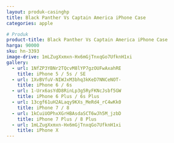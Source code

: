 ```yaml
---
layout: produk-casinghp
title: Black Panther Vs Captain America iPhone Case
categories: apple

# Produk
product-title: Black Panther Vs Captain America iPhone Case
harga: 90000
sku: hn-3393
image-drive: 1mLZugXxmxn-Hx6mGjTnxqGo7UfknH1xi
gallery:
  - url: 1NfZP3YBNr2TQcvM8lYP7gzOUFwAxahRE
    title: iPhone 5 / 5s / SE
  - url: 1XvBVfuV-NIWJxM3bhq3kKeD7NNCeNOT-
    title: iPhone 6 / 6s
  - url: 1-Urx6asYdD8RinLp3g5RyFKNcJsbf5GW
    title: iPhone 6 Plus / 6s Plus
  - url: 13cgf61uH2ALaqy9KXs_MeRd4_rC4wKk0
    title: iPhone 7 / 8
  - url: 1kCuiUOPhxXGrHBAsdaSCT6wJh5M_jzbD
    title: iPhone 7 Plus / 8 Plus
  - url: 1mLZugXxmxn-Hx6mGjTnxqGo7UfknH1xi
    title: iPhone X
---
```

